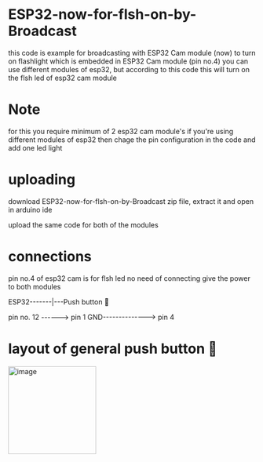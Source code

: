 # ESP32-now-for-flsh-on-by-Broadcast
this code is example for broadcasting with ESP32 Cam module (now) to turn on flashlight which is embedded in ESP32 Cam module (pin no.4)
you can use different modules of esp32, but according to this code this will turn on the flsh led of esp32 cam module
# Note 
for this you require minimum of 2 esp32 cam module's 
if you're using different modules of esp32 then chage the pin configuration in the code and add one led light 
# uploading
download ESP32-now-for-flsh-on-by-Broadcast zip file, extract it and open in arduino ide

upload the same code for both of the modules
# connections
pin no.4 of esp32 cam is for flsh led no need of connecting 
give the power to both modules

ESP32-------|---Push button 🔳 

pin no. 12 ------> pin 1
GND--------------> pin 4
# layout of general push button 🔳
<img width="179" alt="image" src="https://github.com/user-attachments/assets/1ef853b9-3abc-4f5c-8113-58b710d1dffc">

